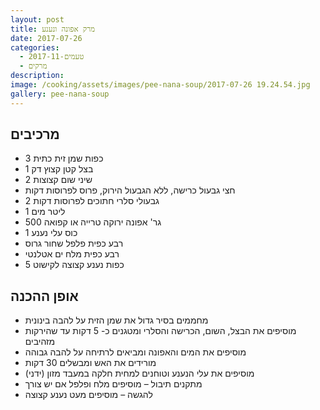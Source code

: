```yaml
---
layout: post
title: מרק אפונה ונענע
date: 2017-07-26
categories:
  - טעמים-2017-11
  - מרקים
description: 
image: /cooking/assets/images/pee-nana-soup/2017-07-26 19.24.54.jpg
gallery: pee-nana-soup
---
```


## מרכיבים

- 3 כפות שמן זית כתית
- 1 בצל קטן קצוץ דק
- 2 שיני שום קצוצות
- חצי גבעול כרישה, ללא הגבעול הירוק, פרוס לפרוסות דקות
- 2 גבעולי סלרי חתוכים לפרוסות דקות
- 1 ליטר מים
- 500 גר' אפונה ירוקה טרייה או קפואה
- 1 כוס עלי נענע
- רבע כפית פלפל שחור גרוס
- רבע כפית מלח ים אטלנטי
- 5 כפות נענע קצוצה לקישוט

## אופן ההכנה

- מחממים בסיר גדול את שמן הזית על להבה בינונית
- מוסיפים את הבצל, השום, הכרישה והסלרי ומטגנים כ- 5 דקות עד שהירקות מזהיבים
- מוסיפים את המים והאפונה ומביאים לרתיחה על להבה גבוהה
- מורידים את האש ומבשלים 30 דקות
- מוסיפים את עלי הנענע וטוחנים למחית חלקה במעבד מזון (ידני)
- מתקנים תיבול – מוסיפים מלח ופלפל אם יש צורך
- להגשה – מוסיפים מעט נענע קצוצה
